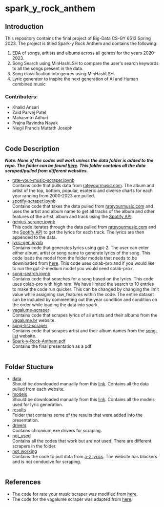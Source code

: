 # spark_y_rock_anthem

## Introduction

This repository contains the final project of Big-Data CS-GY 6513 Spring 2023. The project is titled Spark-y Rock Anthem and contains the following:
1) EDA of songs, aritists and albums across all genres for the years 2020-2023.
2) Song Search using MinHashLSH to compare the user's search keywords to all the songs present in the data.
3) Song classification into genres using MinHashLSH.
4) Lyric generator to inspire the next generation of AI and Human combined music

### Contributers:
- Khalid Ansari
- Zaid Parvej Patel
- Mahasmtri Adhuri
- Prajna Ravindra Nayak
- Niegil Francis Muttath Joseph<br><br>

## Code Description

***Note: None of the codes will work unless the data folder is added to the repo. The folder can be found [here](https://drive.google.com/drive/folders/102J24s4C4UbUdeNW8NzfLwEh_J611ZG8?usp=share_link). This folder contains all the data scraped/pulled from different websites.***
- [rate-your-music-scraper.ipynb](rate-your-music-scraper.ipynb) <br>
Contains code that pulls data from [rateyourmusic.com](https://rateyourmusic.com/). The album and artist of the top, bottom, popular, esoteric and diverse charts for each year ranging from 2000-2023 are pulled.
- [spotify-scraper.ipynb](spotify-scraper.ipynb) <br>
Contains code that takes the data pulled from [rateyourmusic.com](https://rateyourmusic.com/) and uses the artist and album name to get all tracks of the album and other features of the artist, album and track using the [Spotify API](https://developer.spotify.com/documentation/web-api).
- [genius-scraper.ipynb](genius-scraper.ipynb) <br>
This code iterates through the data pulled from [rateyourmusic.com](https://rateyourmusic.com/) and the [Spotify API](https://developer.spotify.com/documentation/web-api) to get the lyrics for each track. The lyrics are then appended to the data.
- [lyric-gen.ipynb](lyric-gen.ipynb) <br>
Contains code that generates lyrics using gpt-2. The user can enter either album, artist or song name to generate lyrics of the song. This code loads the model from the folder models that needs to be downloaded from [here](https://drive.google.com/drive/folders/1_Xmrl37ft80cT5gZb2MTrwLuWE1DXgnO?usp=sharing). This code uses colab-pro and if you would like to run the gpt-2-medium model you would need colab-pro+.
- [song-search.ipynb](song-search.ipynb) <br>
Contains code that searches for a song based on the lyrics. This code uses colab-pro with high ram. We have limited the search to 10 entries to make the code run quicker. This can be changed by changing the limit value while assigning raw_features within the code. The entire dataset can be included by commenting out the year condition and condition on the order while loading the data into spark.
- [vagalume-scraper](vagalume-scraper.ipynb) <br>
Contains code that scrapes lyrics of all artists and their albums from the [vagalume.br](https://www.vagalume.com.br/) website.
- [song-list-scraper](song-list-scraper.ipynb) <br>
Contains code that scrapes artist and their album names from the [song-list](https://www.song-list.net/) website.
- [Spark-y-Rock-Anthem.pdf](Spark-y-Rock-Anthem.pdf) <br>
Contains the final presentation as a pdf <br><br>


## Folder Stucture

- [data](data/) <br>
 Should be downloaded manually from this [link](https://drive.google.com/drive/folders/102J24s4C4UbUdeNW8NzfLwEh_J611ZG8?usp=share_link). Contains all the data pulled from each website.
- [models](models/) <br>
Should be downloaded manually from this [link](https://drive.google.com/drive/folders/1_Xmrl37ft80cT5gZb2MTrwLuWE1DXgnO?usp=sharing). Contains all the models used for lyric generation.
- [results](results/) <br>
Folder that contains some of the results that were added into the presentation.
- [drivers](drivers/) <br>
Contains chromium.exe drivers for scraping.
- [not_used](not_used/) <br>
Contains all the codes that work but are not used. There are different scrapers in the folder.
- [not_working](not_working/) <br>
Contains the code to pull data from [a-z lyrics](https://www.azlyrics.com/). The website has blockers and is not conducive for scraping.<br><br>

## References
- The code for rate your music scraper was modified from [here](https://github.com/MichaelAlexanderBryant/rate-your-music-scraper).
- The code for the vagalume scraper was adapted from [here](https://aneisse.com/post/20190210-music-data-scraping/20190210-music-data-scraping/).